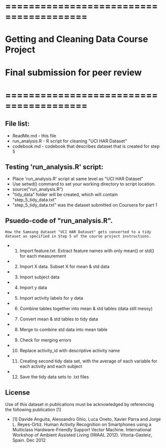# ========================================
# Getting and Cleaning Data Course Project
# Final submission for peer review
# ========================================

## File list:
* ReadMe.md - this file
* run_analysis.R - R script for cleaning "UCI HAR Dataset"
* codebook.md - codebook that describes dataset that is created for step 5

## Testing 'run_analysis.R' script:
* Place 'run_analysis.R' script at same level as "UCI HAR Dataset"
* Use setwd() command to set your working directory to script location.
* source("run_analysis.R")
* "tidy_data" folder will be created, which will contain "step_5_tidy_data.txt"
* "step_5_tidy_data.txt" was the dataset submitted on Coursera for part 1

## Psuedo-code of "run_analysis.R".  
    How the Samsung dataset "UCI HAR Dataset" gets converted to a tidy dataset as specified in Step 5 of the course project instructions. 
* 1) Import feature.txt. Extract feature names with only mean() or std() for each measurement
* 2) Import X data. Subset X for mean & std data
* 3) Import subject data
* 4) Import y data
* 5) Import activity labels for y data
* 6) Combine tables together into mean & std tables (data still messy)
* 7) Convert mean & std tables to tidy data
* 8) Merge to combine std data into mean table
* 9) Check for merging errors
* 10) Replace activity_id with descriptive activity name
* 11) Creating second tidy data set, with the average of each variable for each activity and each subject
* 12) Save the tidy data sets to .txt files

## License
Use of this dataset in publications must be acknowledged by referencing the following publication [1] 
* [1] Davide Anguita, Alessandro Ghio, Luca Oneto, Xavier Parra and Jorge L. Reyes-Ortiz. Human Activity Recognition on Smartphones using a Multiclass Hardware-Friendly Support Vector Machine. International Workshop of Ambient Assisted Living (IWAAL 2012). Vitoria-Gasteiz, Spain. Dec 2012